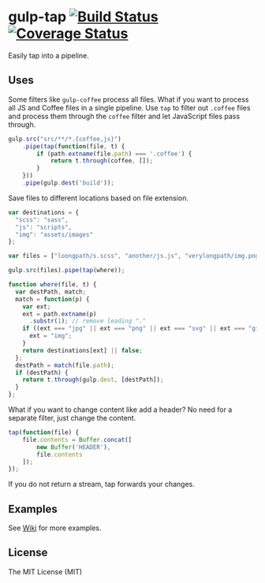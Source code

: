 # gulp-tap [![Build Status](https://travis-ci.org/geejs/gulp-tap.svg?branch=master)](https://travis-ci.org/geejs/gulp-tap) [![Coverage Status](https://coveralls.io/repos/github/geejs/gulp-tap/badge.svg?branch=master)](https://coveralls.io/github/geejs/gulp-tap?branch=master)

Easily tap into a pipeline.

## Uses

Some filters like `gulp-coffee` process all files. What if you want to process
all JS and Coffee files in a single pipeline. Use `tap` to filter out `.coffee`
files and process them through the `coffee` filter and let JavaScript files
pass through.

```js
gulp.src("src/**/*.{coffee,js}")
    .pipe(tap(function(file, t) {
        if (path.extname(file.path) === '.coffee') {
            return t.through(coffee, []);
        }
    }))
    .pipe(gulp.dest('build'));
```

Save files to different locations based on file extension.
```js
var destinations = {
  "scss": "sass",
  "js": "scripts",
  "img": "assets/images"
};

var files = ["loongpath/s.scss", "another/js.js", "verylongpath/img.png"];

gulp.src(files).pipe(tap(where));

function where(file, t) {
  var destPath, match;
  match = function(p) {
    var ext;
    ext = path.extname(p)
      .substr(1); // remove leading "."
    if ((ext === "jpg" || ext === "png" || ext === "svg" || ext === "gif")) {
      ext = "img";
    }
    return destinations[ext] || false;
  };
  destPath = match(file.path);
  if (destPath) {
    return t.through(gulp.dest, [destPath]);
  }
};
```

What if you want to change content like add a header? No need for a separate
filter, just change the content.

```js
tap(function(file) {
    file.contents = Buffer.concat([
        new Buffer('HEADER'),
        file.contents
    ]);
});
```

If you do not return a stream, tap forwards your changes.

## Examples

See [Wiki](https://github.com/geejs/gulp-tap/wiki) for more examples.

## License

The MIT License (MIT)
